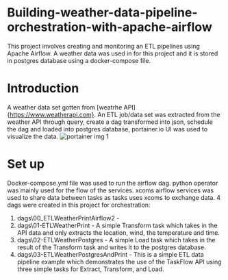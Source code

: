 # Building-weather-data-pipeline-orchestration-with-apache-airflow
This project involves creating and monitoring  an ETL pipelines using Apache Airflow. A weather data was used in for this project and it is stored in postgres database using a docker-compose file. 

# Introduction
A weather data set gotten from [weatrhe API] {https://www.weatherapi.com}. An ETL job/data set was extracted from the weather API through query, create a dag transformed into json, schedule the dag and loaded into postgres database, portainer.io UI was used to visualize the data.
![portainer img 1](https://user-images.githubusercontent.com/41475769/180443243-8c587b68-ecf8-4a88-80a6-cb0f02a5bf2d.PNG)


# Set up
Docker-compose.yml file was used to run the airflow dag. python operator was mainly used for the flow of the services. xcoms airflow services was used to share data between tasks as tasks uses xcoms to exchange data. 4 dags were created in this project for orchestration:
1. dags\00_ETLWeatherPrintAirflow2 - 
2. dags\01-ETLWeatherPrint - A simple Transform task which takes in the API data and only extracts the location, wind, the temperature and time.
3. dags\02-ETLWeatherPostgres - A simple Load task which takes in the result of the Transform task and writes it to the postgres database.
4. dags\03-ETLWeatherPostgresAndPrint - This is a simple ETL data pipeline example which demonstrates the use of the TaskFlow API using three simple tasks for Extract, Transform, and Load.
